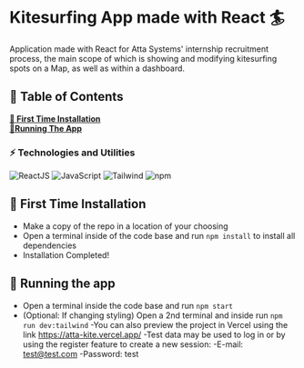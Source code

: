 # Kitesurfing App made with React 🏄
Application made with React for Atta Systems' internship recruitment process, the main scope of which is showing and modifying kitesurfing spots on a Map, as well as within a dashboard.

## 📑 Table of Contents

**[📃 First Time Installation](#-first-time-installation)**<br>
**[📱Running The App](#-running-the-app)**<br>

### ⚡ Technologies and Utilities
![ReactJS](https://img.shields.io/badge/React-20232A?style=for-the-badge&logo=react&logoColor=61DAFB)
![JavaScript](https://img.shields.io/badge/-JavaScript-black?style=flat-square&logo=javascript)
![Tailwind](https://img.shields.io/badge/Tailwind_CSS-38B2AC?style=for-the-badge&logo=tailwind-css&logoColor=white)
<img alt="npm" src="https://img.shields.io/badge/-NPM-CB3837?style=flat-square&logo=npm&logoColor=white" />


## 📃 First Time Installation

- Make a copy of the repo in a location of your choosing
- Open a terminal inside of the code base and run `npm install` to install all dependencies 
- Installation Completed!

## 📱 Running the app
- Open a terminal inside the code base and run `npm start`
- (Optional: If changing styling) Open a 2nd terminal and inside run `npm run dev:tailwind`
-You can also preview the project in Vercel using the link https://atta-kite.vercel.app/
-Test data may be used to log in or by using the register feature to create a new session:
-E-mail: test@test.com
-Password: test
